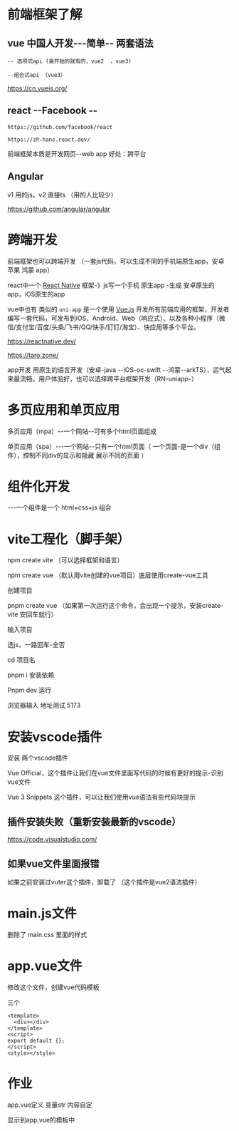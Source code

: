 # 前端框架了解

## vue   中国人开发---简单--  两套语法

    -- 选项式api (最开始的就有的，vue2  ，vue3)
    
    --组合式api （vue3）

https://cn.vuejs.org/

## react   --Facebook --

    https://github.com/facebook/react
    
    https://zh-hans.react.dev/

前端框架本质是开发网页--web app  好处：跨平台

## Angular

v1 用的js，v2 直接ts  （用的人比较少）

https://github.com/angular/angular

# 跨端开发

前端框架也可以跨端开发 （一套js代码，可以生成不同的手机端原生app，安卓 苹果  鸿蒙 app）

react中一个   [React Native](https://reactnative.dev/)   框架-》js写一个手机 原生app  -生成 安卓原生的app，iOS原生的app

vue中也有   类似的  `uni-app` 是一个使用 [Vue.js](https://vuejs.org/) 开发所有前端应用的框架，开发者编写一套代码，可发布到iOS、Android、Web（响应式）、以及各种小程序（微信/支付宝/百度/头条/飞书/QQ/快手/钉钉/淘宝）、快应用等多个平台。

https://reactnative.dev/

https://taro.zone/

app开发 用原生的语言开发（安卓-java --iOS-oc-swift --鸿蒙--arkTS），运气起来最流畅。用户体验好，也可以选择跨平台框架开发（RN-uniapp-）

# 多页应用和单页应用

多页应用（mpa）--一个网站--可有多个html页面组成

单页应用（spa）---一个网站--只有一个html页面（ 一个页面-是一个div（组件），控制不同div的显示和隐藏 展示不同的页面 ）

# 组件化开发

---一个组件是一个 html+css+js 组合

# vite工程化（脚手架）

npm create vite （可以选择框架和语言）

npm create vue  （默认用vite创建的vue项目）底层使用create-vue工具

创建项目

pnpm create vue  （如果第一次运行这个命令，会出现一个提示，安装create-vite 安回车就行）

输入项目

选js，一路回车-全否

cd 项目名

pnpm i 安装依赖

Pnpm dev 运行

浏览器输入 地址测试 5173

# 安装vscode插件

安装 两个vscode插件

Vue Official，这个插件让我们在vue文件里面写代码的时候有更好的提示-识别vue文件

Vue 3 Snippets 这个插件，可以让我们使用vue语法有些代码块提示

## 插件安装失败（重新安装最新的vscode）

https://code.visualstudio.com/



## 如果vue文件里面报错

如果之前安装过vuter这个插件，卸载了  （这个插件是vue2语法插件）



# main.js文件

删除了 main.css 里面的样式

# app.vue文件

修改这个文件，创建vue代码模板

三个

```
<template>
  <div></div>
</template>
<script>
export default {};
</script>
<style></style>
```

# 作业

app.vue定义 变量str 内容自定

显示到app.vue的模板中
